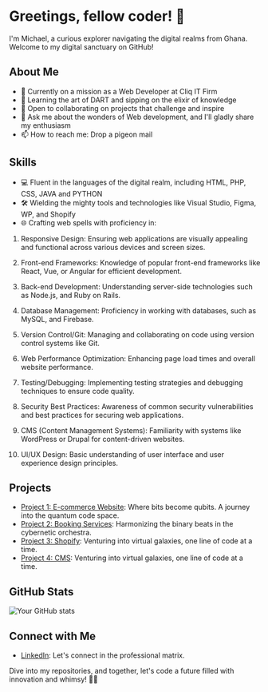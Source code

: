 # Greetings, fellow coder! 🚀

I'm Michael, a curious explorer navigating the digital realms from Ghana. Welcome to my digital sanctuary on GitHub!

## About Me

- 🔭 Currently on a mission as a Web Developer at Cliq IT Firm
- 🌱 Learning the art of DART and sipping on the elixir of knowledge
- 👯 Open to collaborating on projects that challenge and inspire
- 💬 Ask me about the wonders of Web development, and I'll gladly share my enthusiasm
- 📫 How to reach me: Drop a pigeon mail

## Skills

- 💻 Fluent in the languages of the digital realm, including HTML, PHP, CSS, JAVA and PYTHON 
- 🛠️ Wielding the mighty tools and technologies like Visual Studio, Figma, WP, and Shopify
- 🌐 Crafting web spells with proficiency in:
1. Responsive Design: Ensuring web applications are visually appealing and functional across various devices and screen sizes.

2. Front-end Frameworks: Knowledge of popular front-end frameworks like React, Vue, or Angular for efficient development.

3. Back-end Development: Understanding server-side technologies such as Node.js, and Ruby on Rails.

4. Database Management: Proficiency in working with databases, such as MySQL, and Firebase.

5. Version Control/Git: Managing and collaborating on code using version control systems like Git.

6. Web Performance Optimization: Enhancing page load times and overall website performance.

7. Testing/Debugging: Implementing testing strategies and debugging techniques to ensure code quality.

8. Security Best Practices: Awareness of common security vulnerabilities and best practices for securing web applications.

9. CMS (Content Management Systems): Familiarity with systems like WordPress or Drupal for content-driven websites.

10. UI/UX Design: Basic understanding of user interface and user experience design principles.

## Projects

- [Project 1: E-commerce Website](https://homeofbead.com/): Where bits become qubits. A journey into the quantum code space.
- [Project 2: Booking Services](https://niiplantsghana.com/): Harmonizing the binary beats in the cybernetic orchestra.
- [Project 3: Shopify](https://shophomesteadharbor.com/): Venturing into virtual galaxies, one line of code at a time.
- [Project 4: CMS](https://niiplantslogistics.com/): Venturing into virtual galaxies, one line of code at a time.

## GitHub Stats

![Your GitHub stats](https://github-readme-stats.vercel.app/api?username=YourUsername&show_icons=true&hide=issues&count_private=true)

## Connect with Me

- [LinkedIn](www.linkedin.com/in/michael-boansi-donkor): Let's connect in the professional matrix.

Dive into my repositories, and together, let's code a future filled with innovation and whimsy! 🌌✨
